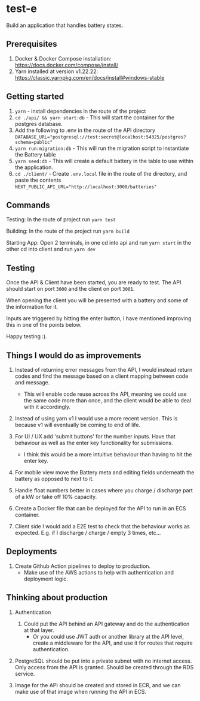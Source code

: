 # test-e
Build an application that handles battery states.

## Prerequisites

1. Docker & Docker Compose installation: https://docs.docker.com/compose/install/
2. Yarn installed at version v1.22.22: https://classic.yarnpkg.com/en/docs/install#windows-stable

## Getting started

1. `yarn` - install dependencies in the route of the project
2. `cd ./api/ && yarn start:db` - This will start the container for the postgres database.
3. Add the following to .env in the route of the API directory `DATABASE_URL="postgresql://test:secret@localhost:54325/postgres?schema=public"`
4. `yarn run:migration:db` - This will run the migration script to instantiate the Battery table
5. `yarn seed:db` - This will create a default battery in the table to use within the application.
6. `cd ./client/` - Create `.env.local` file in the route of the directory, and paste the contents `NEXT_PUBLIC_API_URL="http://localhost:3000/batteries"`

## Commands

Testing: In the route of project run `yarn test`

Building: In the route of the project run `yarn build`

Starting App: Open 2 terminals, in one cd into api and run `yarn start` in the other cd into client and run `yarn dev`

## Testing

Once the API & Client have been started, you are ready to test. The API should start on port `3000` and the client on port `3001`.

When opening the client you will be presented with a battery and some of the information for it.

Inputs are triggered by hitting the enter button, I have mentioned improving this in one of the points below.

Happy testing :).

## Things I would do as improvements

1. Instead of returning error messages from the API, I would instead return codes and find the message based on a client mapping between code and message.
   - This will enable code reuse across the API, meaning we could use the same code more than once, and the client would be able to deal with it accordingly.

2. Instead of using yarn v1 I would use a more recent version. This is because v1 will eventually be coming to end of life.

3. For UI / UX add 'submit buttons' for the number inputs. Have that behaviour as well as the enter key functionality for submissions.
   - I think this would be a more intuitive behaviour than having to hit the enter key.

4. For mobile view move the Battery meta and editing fields underneath the battery as opposed to next to it.

5. Handle float numbers better in cases where you charge / discharge part of a kW or take off 10% capacity.

6. Create a Docker file that can be deployed for the API to run in an ECS container.

7. Client side I would add a E2E test to check that the behaviour works as expected. E.g. if I discharge / charge / empty 3 times, etc...

## Deployments

1. Create Github Action pipelines to deploy to production.
   - Make use of the AWS actions to help with authentication and deployment logic.

## Thinking about production

1. Authentication 
   1. Could put the API behind an API gateway and do the authentication at that layer.
      - Or you could use JWT auth or another library at the API level, create a middleware for the API, and use it for routes that require authentication.

2. PostgreSQL should be put into a private subnet with no internet access. Only access from the API is granted. Should be created through the RDS service.

3. Image for the API should be created and stored in ECR, and we can make use of that image when running the API in ECS.